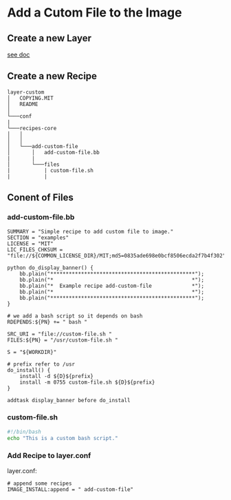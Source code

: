 # Add a Cutom File to the Image

## Create a new Layer
[see doc](../layers/create_new_layer.md)

## Create a new Recipe

```
layer-custom
│   COPYING.MIT
│   README    
│
└───conf
|
└───recipes-core
│   │   
│   │
│   └───add-custom-file
│       │   add-custom-file.bb
|       |
│       └───files
|           | custom-file.sh
|           |
```

## Conent of Files

### add-custom-file.bb

```bb
SUMMARY = "Simple recipe to add custom file to image."
SECTION = "examples"
LICENSE = "MIT"
LIC_FILES_CHKSUM = "file://${COMMON_LICENSE_DIR}/MIT;md5=0835ade698e0bcf8506ecda2f7b4f302"

python do_display_banner() {
    bb.plain("***********************************************");
    bb.plain("*                                             *");
    bb.plain("*  Example recipe add-custom-file             *");
    bb.plain("*                                             *");
    bb.plain("***********************************************");
}

# we add a bash script so it depends on bash
RDEPENDS:${PN} += " bash "

SRC_URI = "file://custom-file.sh "
FILES:${PN} = "/usr/custom-file.sh "

S = "${WORKDIR}"

# prefix refer to /usr
do_install() {
    install -d ${D}${prefix}
    install -m 0755 custom-file.sh ${D}${prefix}
}

addtask display_banner before do_install
```

### custom-file.sh

```sh
#!/bin/bash
echo "This is a custom bash script."
```

### Add Recipe to layer.conf

layer.conf:

```b
# append some recipes
IMAGE_INSTALL:append = " add-custom-file"
```
